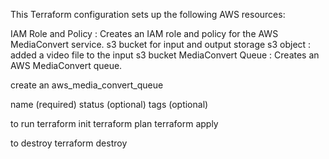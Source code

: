 This Terraform configuration sets up the following AWS resources:

 IAM Role and Policy : Creates an IAM role and policy for the AWS MediaConvert service.
 s3 bucket for input and output storage
 s3 object : added a video file to the input s3 bucket 
 MediaConvert Queue : Creates an AWS MediaConvert queue.


create an aws_media_convert_queue 

name (required)
status (optional)
tags (optional)

to run 
   terraform init
   terraform plan
   terraform apply

to destroy
   terraform destroy
